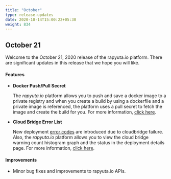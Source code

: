 ```yaml
---
title: "October"
type: release-updates
date: 2020-10-14T15:00:22+05:30
weight: 834
---
```



## October 21
Welcome to the October 21, 2020 release of the rapyuta.io platform. There
are significant updates in this release that we hope you will like.

#### Features
* **Docker Push/Pull Secret**

    The *rapyuta.io* platform allows you to push and save a docker image to a private registry and when you create a build by using a dockerfile and a private image is referenced, the platform uses a pull secret to fetch the image and create the build for you. For more information, [click here](/developer-guide/create-software-packages/builds/build-creation).

* **Cloud Bridge Error List**
    
    New deployment [error codes](/developer-guide/manage-software-cycle/deployments/#error-codes) are introduced due to cloudbridge failure. Also, the *rapyuta.io* platform allows you to view the cloud bridge warning count histogram graph and the status in the deployment details page. For more information, [click here](/developer-guide/manage-software-cycle/deployments/#network-configuration-for-executables).

#### Improvements
	
- Minor bug fixes and improvements to rapyuta.io APIs.